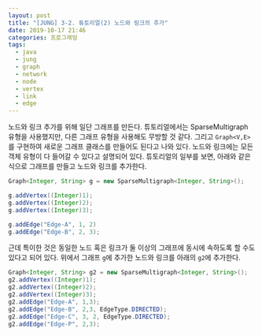 ```yaml
---
layout: post
title: "[JUNG] 3-2. 튜토리얼(2) 노드와 링크의 추가"
date: 2019-10-17 21:46
categories: 프로그래밍
tags: 
  - java
  - jung
  - graph
  - network
  - node
  - vertex
  - link
  - edge
---
```


노드와 링크 추가를 위해 일단 그래프를 만든다. 튜토리얼에서는 SparseMultigraph 유형을 사용했지만, 다른 그래프 유형을 사용해도 무방할 것 같다. 그리고 `Graph<V,E>`를 구현하여 새로운 그래프 클래스를 만들어도 된다고 나와 있다. 노드와 링크에는 모든 객체 유형이 다 들어갈 수 있다고 설명되어 있다. 튜토리얼의 일부를 보면, 아래와 같은 식으로 그래프를 만들고 노드와 링크를 추가한다. 

```java
Graph<Integer, String> g = new SparseMultigraph<Integer, String>();

g.addVertex((Integer)1);
g.addVertex((Integer)2);
g.addVertex((Integer)3);

g.addEdge("Edge-A", 1, 2)
g.addEdge("Edge-B", 2, 3);
```

근데 특이한 것은 동일한 노드 혹은 링크가 둘 이상의 그래프에 동시에 속하도록 할 수도 있다고 되어 있다. 위에서 그래프 `g`에 추가한 노드와 링크를 아래의 `g2`에 추가한다.

```java
Graph<Integer, String> g2 = new SparseMultigraph<Integer, String>();
g2.addVertex((Integer)1);
g2.addVertex((Integer)2);
g2.addVertex((Integer)3);
g2.addEdge("Edge-A", 1,3);
g2.addEdge("Edge-B", 2,3, EdgeType.DIRECTED);
g2.addEdge("Edge-C", 3, 2, EdgeType.DIRECTED);
g2.addEdge("Edge-P", 2,3);
```

